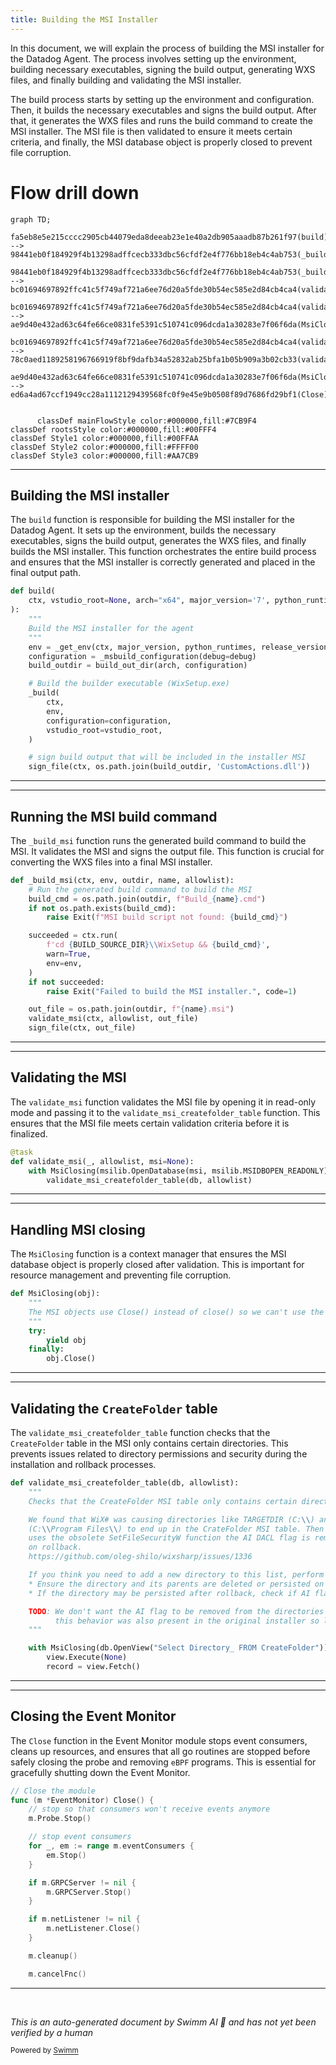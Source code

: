 ```yaml
---
title: Building the MSI Installer
---
```

In this document, we will explain the process of building the MSI installer for the Datadog Agent. The process involves setting up the environment, building necessary executables, signing the build output, generating WXS files, and finally building and validating the MSI installer.

The build process starts by setting up the environment and configuration. Then, it builds the necessary executables and signs the build output. After that, it generates the WXS files and runs the build command to create the MSI installer. The MSI file is then validated to ensure it meets certain criteria, and finally, the MSI database object is properly closed to prevent file corruption.

# Flow drill down

```mermaid
graph TD;
      fa5eb8e5e215cccc2905cb44079eda8deeab23e1e40a2db905aaadb87b261f97(build):::mainFlowStyle --> 98441eb0f184929f4b13298adffcecb333dbc56cfdf2e4f776bb18eb4c4ab753(_build_msi):::mainFlowStyle

98441eb0f184929f4b13298adffcecb333dbc56cfdf2e4f776bb18eb4c4ab753(_build_msi):::mainFlowStyle --> bc01694697892ffc41c5f749af721a6ee76d20a5fde30b54ec585e2d84cb4ca4(validate_msi):::mainFlowStyle

bc01694697892ffc41c5f749af721a6ee76d20a5fde30b54ec585e2d84cb4ca4(validate_msi):::mainFlowStyle --> ae9d40e432ad63c64fe66ce0831fe5391c510741c096dcda1a30283e7f06f6da(MsiClosing)

bc01694697892ffc41c5f749af721a6ee76d20a5fde30b54ec585e2d84cb4ca4(validate_msi):::mainFlowStyle --> 78c0aed1189258196766919f8bf9dafb34a52832ab25bfa1b05b909a3b02cb33(validate_msi_createfolder_table):::mainFlowStyle

ae9d40e432ad63c64fe66ce0831fe5391c510741c096dcda1a30283e7f06f6da(MsiClosing) --> ed6a4ad67ccf1949cc28a1112129439568fc0f9e45e9b0508f89d7686fd29bf1(Close)


      classDef mainFlowStyle color:#000000,fill:#7CB9F4
classDef rootsStyle color:#000000,fill:#00FFF4
classDef Style1 color:#000000,fill:#00FFAA
classDef Style2 color:#000000,fill:#FFFF00
classDef Style3 color:#000000,fill:#AA7CB9
```

<SwmSnippet path="/tasks/msi.py" line="264">

---

## Building the MSI installer

The <SwmToken path="tasks/msi.py" pos="264:2:2" line-data="def build(">`build`</SwmToken> function is responsible for building the MSI installer for the Datadog Agent. It sets up the environment, builds the necessary executables, signs the build output, generates the WXS files, and finally builds the MSI installer. This function orchestrates the entire build process and ensures that the MSI installer is correctly generated and placed in the final output path.

```python
def build(
    ctx, vstudio_root=None, arch="x64", major_version='7', python_runtimes='3', release_version='nightly', debug=False
):
    """
    Build the MSI installer for the agent
    """
    env = _get_env(ctx, major_version, python_runtimes, release_version)
    configuration = _msbuild_configuration(debug=debug)
    build_outdir = build_out_dir(arch, configuration)

    # Build the builder executable (WixSetup.exe)
    _build(
        ctx,
        env,
        configuration=configuration,
        vstudio_root=vstudio_root,
    )

    # sign build output that will be included in the installer MSI
    sign_file(ctx, os.path.join(build_outdir, 'CustomActions.dll'))

```

---

</SwmSnippet>

<SwmSnippet path="/tasks/msi.py" line="244">

---

## Running the MSI build command

The <SwmToken path="tasks/msi.py" pos="244:2:2" line-data="def _build_msi(ctx, env, outdir, name, allowlist):">`_build_msi`</SwmToken> function runs the generated build command to build the MSI. It validates the MSI and signs the output file. This function is crucial for converting the WXS files into a final MSI installer.

```python
def _build_msi(ctx, env, outdir, name, allowlist):
    # Run the generated build command to build the MSI
    build_cmd = os.path.join(outdir, f"Build_{name}.cmd")
    if not os.path.exists(build_cmd):
        raise Exit(f"MSI build script not found: {build_cmd}")

    succeeded = ctx.run(
        f'cd {BUILD_SOURCE_DIR}\\WixSetup && {build_cmd}',
        warn=True,
        env=env,
    )
    if not succeeded:
        raise Exit("Failed to build the MSI installer.", code=1)

    out_file = os.path.join(outdir, f"{name}.msi")
    validate_msi(ctx, allowlist, out_file)
    sign_file(ctx, out_file)
```

---

</SwmSnippet>

<SwmSnippet path="/tasks/msi.py" line="418">

---

## Validating the MSI

The <SwmToken path="tasks/msi.py" pos="419:2:2" line-data="def validate_msi(_, allowlist, msi=None):">`validate_msi`</SwmToken> function validates the MSI file by opening it in read-only mode and passing it to the <SwmToken path="tasks/msi.py" pos="421:1:1" line-data="        validate_msi_createfolder_table(db, allowlist)">`validate_msi_createfolder_table`</SwmToken> function. This ensures that the MSI file meets certain validation criteria before it is finalized.

```python
@task
def validate_msi(_, allowlist, msi=None):
    with MsiClosing(msilib.OpenDatabase(msi, msilib.MSIDBOPEN_READONLY)) as db:
        validate_msi_createfolder_table(db, allowlist)
```

---

</SwmSnippet>

<SwmSnippet path="/tasks/msi.py" line="425">

---

## Handling MSI closing

The <SwmToken path="tasks/msi.py" pos="425:2:2" line-data="def MsiClosing(obj):">`MsiClosing`</SwmToken> function is a context manager that ensures the MSI database object is properly closed after validation. This is important for resource management and preventing file corruption.

```python
def MsiClosing(obj):
    """
    The MSI objects use Close() instead of close() so we can't use the built-in closing()
    """
    try:
        yield obj
    finally:
        obj.Close()
```

---

</SwmSnippet>

<SwmSnippet path="/tasks/msi.py" line="384">

---

## Validating the <SwmToken path="tasks/msi.py" pos="386:7:7" line-data="    Checks that the CreateFolder MSI table only contains certain directories.">`CreateFolder`</SwmToken> table

The <SwmToken path="tasks/msi.py" pos="384:2:2" line-data="def validate_msi_createfolder_table(db, allowlist):">`validate_msi_createfolder_table`</SwmToken> function checks that the <SwmToken path="tasks/msi.py" pos="386:7:7" line-data="    Checks that the CreateFolder MSI table only contains certain directories.">`CreateFolder`</SwmToken> table in the MSI only contains certain directories. This prevents issues related to directory permissions and security during the installation and rollback processes.

```python
def validate_msi_createfolder_table(db, allowlist):
    """
    Checks that the CreateFolder MSI table only contains certain directories.

    We found that WiX# was causing directories like TARGETDIR (C:\\) and ProgramFiles64Folder
    (C:\\Program Files\\) to end up in the CrateFolder MSI table. Then because MSI.dll CreateFolder rollback
    uses the obsolete SetFileSecurityW function the AI DACL flag is removed from those directories
    on rollback.
    https://github.com/oleg-shilo/wixsharp/issues/1336

    If you think you need to add a new directory to this list, perform the following checks:
    * Ensure the directory and its parents are deleted or persisted on uninstall as expected
    * If the directory may be persisted after rollback, check if AI flag is removed and consider if that's okay or not

    TODO: We don't want the AI flag to be removed from the directories in the allow list either, but
          this behavior was also present in the original installer so leave them for now.
    """

    with MsiClosing(db.OpenView("Select Directory_ FROM CreateFolder")) as view:
        view.Execute(None)
        record = view.Fetch()
```

---

</SwmSnippet>

<SwmSnippet path="/pkg/eventmonitor/eventmonitor.go" line="160">

---

## Closing the Event Monitor

The <SwmToken path="pkg/eventmonitor/eventmonitor.go" pos="160:2:2" line-data="// Close the module">`Close`</SwmToken> function in the Event Monitor module stops event consumers, cleans up resources, and ensures that all go routines are stopped before safely closing the probe and removing <SwmToken path="pkg/eventmonitor/eventmonitor.go" pos="97:7:7" line-data="	// initialize the eBPF manager and load the programs and maps in the kernel. At this stage, the probes are not">`eBPF`</SwmToken> programs. This is essential for gracefully shutting down the Event Monitor.

```go
// Close the module
func (m *EventMonitor) Close() {
	// stop so that consumers won't receive events anymore
	m.Probe.Stop()

	// stop event consumers
	for _, em := range m.eventConsumers {
		em.Stop()
	}

	if m.GRPCServer != nil {
		m.GRPCServer.Stop()
	}

	if m.netListener != nil {
		m.netListener.Close()
	}

	m.cleanup()

	m.cancelFnc()
```

---

</SwmSnippet>

&nbsp;

*This is an auto-generated document by Swimm AI 🌊 and has not yet been verified by a human*

<SwmMeta version="3.0.0" repo-id="Z2l0aHViJTNBJTNBZGF0YWRvZy1hZ2VudCUzQSUzQVN3aW1tLURlbW8=" repo-name="datadog-agent"><sup>Powered by [Swimm](/)</sup></SwmMeta>
